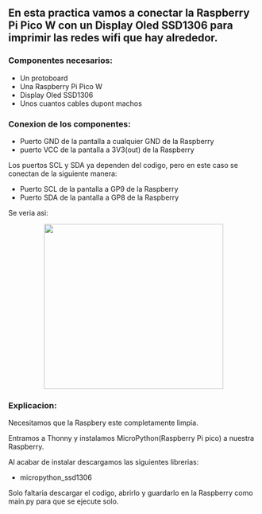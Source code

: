 ## En esta practica vamos a conectar la Raspberry Pi Pico W con un Display Oled SSD1306 para imprimir las redes wifi que hay alrededor.

### Componentes necesarios:

- Un protoboard
- Una Raspberry Pi Pico W
- Display Oled SSD1306
- Unos cuantos cables dupont machos

### Conexion de los componentes:

- Puerto GND de la pantalla a cualquier GND de la Raspberry
- puerto VCC de la pantalla a 3V3(out) de la Raspberry

Los puertos SCL y SDA ya dependen del codigo, pero en este caso se conectan de la siguiente manera:

- Puerto SCL de la pantalla a GP9 de la Raspberry
- Puerto SDA de la pantalla a GP8 de la Raspberry

Se veria asi:

<p align="center"><img src="https://github.com/Autumnland/Raspberry-Pi-Pico-W/assets/112134604/ed6588d0-2e65-491b-8694-be1ce74a748c" align="center" width="361" height="332"/></p>

### Explicacion:

Necesitamos que la Raspbery este completamente limpia.

Entramos a Thonny y instalamos MicroPython(Raspberry Pi pico) a nuestra Raspberry.

Al acabar de instalar descargamos las siguientes librerias:

- micropython_ssd1306

Solo faltaria descargar el codigo, abrirlo y guardarlo en la Raspberry como main.py para que se ejecute solo.
